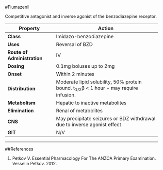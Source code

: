 #Flumazenil

Competitive antagonist and inverse agonist of the benzodiazepine receptor.

|Property|Action|
|--|--|
|**Class**|Imidazo-benzodiazepine
|**Uses**|Reversal of BZD
|**Route of Administration**|IV
|**Dosing**|0.1mg boluses up to 2mg
|**Onset**|Within 2 minutes
|**Distribution**|Moderate lipid solubility, 50% protein bound. t<sub>1/2</sub>β < 1 hour - may require infusion.
|**Metabolism**|Hepatic to inactive metabolites
|**Elimination**|Renal of metabolites
|**CNS**|May precipitate seizures or BDZ withdrawal due to inverse agonist effect
|**GIT**|N/V


---

##References
1. Petkov V. Essential Pharmacology For The ANZCA Primary Examination. Vesselin Petkov. 2012.


